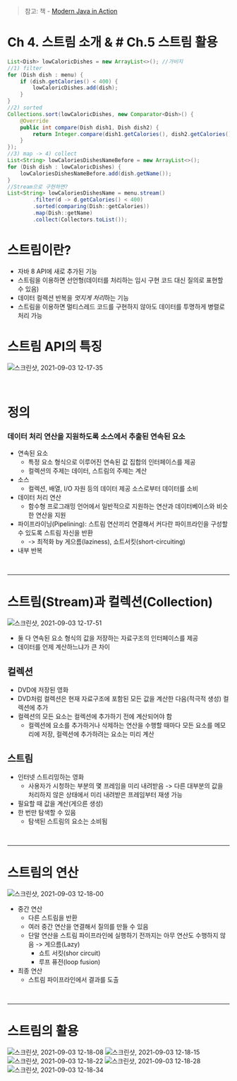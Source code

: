 > 참고:
책 - [Modern Java in Action](http://www.yes24.com/Product/Goods/77125987?OzSrank=1)

# Ch 4. 스트림 소개 & # Ch.5 스트림 활용

```java
List<Dish> lowCaloricDishes = new ArrayList<>(); //가비지
//1) filter
for (Dish dish : menu) {
    if (dish.getCalories() < 400) {
        lowCaloricDishes.add(dish);
    }
}
//2) sorted
Collections.sort(lowCaloricDishes, new Comparator<Dish>() {
    @Override
    public int compare(Dish dish1, Dish dish2) {
        return Integer.compare(dish1.getCalories(), dish2.getCalories());
    }
});
//3) map -> 4) collect
List<String> lowCaloriesDishesNameBefore = new ArrayList<>();
for (Dish dish : lowCaloricDishes) {
    lowCaloriesDishesNameBefore.add(dish.getName());
}
//Stream으로 구현하면?
List<String> lowCaloriesDishesName = menu.stream()
        .filter(d -> d.getCalories() < 400)
        .sorted(comparing(Dish::getCalories))
        .map(Dish::getName)
        .collect(Collectors.toList());
```

# 스트림이란?

* 자바 8 API에 새로 추가된 기능
* 스트림을 이용하면 선언형(데이터를 처리하는 임시 구현 코드 대신 질의로 표현할 수 있음)
* 데이터 컬렉션 반복을 *멋지게 처리*하는 기능
* 스트림을 이용하면 멀티스레드 코드를 구현하지 않아도 데이터를 투명하게 병렬로 처리 가능

# 스트림 API의 특징
![스크린샷, 2021-09-03 12-17-35](https://user-images.githubusercontent.com/58318786/131945582-8f669b0a-62e0-4b14-84e2-3f97613bc1ca.png)

<br>

# 정의
### **데이터 처리 연산**을 지원하도록 **소스**에서 추출된 **연속된 요소**
* 연속된 요소
  * 특정 요소 형식으로 이루어진 연속된 값 집합의 인터페이스를 제공
  * 컬렉션의 주제는 데이터, 스트림의 주제는 계산
* 소스
  * 컬렉션, 배열, I/O 자원 등의 데이터 제공 소스로부터 데이터를 소비
* 데이터 처리 연산
  * 함수형 프로그래밍 언어에서 일반적으로 지원하는 연산과 데이터베이스와 비슷한 연산을 지원
* 파이프라이닝(Pipelining): 스트림 연산끼리 연결해서 커다란 파이프라인을 구성할 수 있도록 스트림 자신을 반환
  * -> 최적화 by 게으름(laziness), 쇼트서킷(short-circuiting)
* 내부 반복

<br>

---

# 스트림(Stream)과 컬렉션(Collection)

![스크린샷, 2021-09-03 12-17-51](https://user-images.githubusercontent.com/58318786/131945589-9dd408de-dfa2-41ed-94ec-fb9978e4b051.png)

* 둘 다 연속된 요소 형식의 값을 저장하는 자료구조의 인터페이스를 제공
* 데이터를 언제 계산하느냐가 큰 차이
## 컬렉션
* DVD에 저장된 영화
* DVD처럼 컬렉션은 현재 자료구조에 포함된 모든 값을 계산한 다음(적극적 생성) 컬렉션에 추가
* 컬렉션의 모든 요소는 컬렉션에 추가하기 전에 계산되어야 함
  * 컬렉션에 요소를 추가하거나 삭제하는 연산을 수행할 때마다 모든 요소를 메모리에 저장, 컬렉션에 추가하려는 요소는 미리 계산
## 스트림
* 인터넷 스트리밍하는 영화
  * 사용자가 시청하는 부분의 몇 프레임을 미리 내려받음 -> 다른 대부분의 값을 처리하지 않은 상태에서 미리 내려받은 프레임부터 재생 가능
* 필요할 때 값을 계산(게으른 생성)
* 한 번만 탐색할 수 있음
  * 탐색된 스트림의 요소는 소비됨

<br>

---

# 스트림의 연산

![스크린샷, 2021-09-03 12-18-00](https://user-images.githubusercontent.com/58318786/131945591-37d4c716-7685-46e8-a51e-7a4fa90aca42.png)

* 중간 연산
  * 다른 스트림을 반환
  * 여러 중간 연산을 연결해서 질의를 만들 수 있음
  * 단말 연산을 스트림 파이프라인에 실행하기 전까지는 아무 연산도 수행하지 않음 -> 게으름(Lazy)
    * 쇼트 서킷(shor circuit)
    * 루프 퓨전(loop fusion)
* 최종 연산
  * 스트림 파이프라인에서 결과를 도출

<br>

---

# 스트림의 활용

![스크린샷, 2021-09-03 12-18-08](https://user-images.githubusercontent.com/58318786/131945593-56c68630-d9f1-48fa-a16b-b462fbfb2dd6.png)
![스크린샷, 2021-09-03 12-18-15](https://user-images.githubusercontent.com/58318786/131945595-5a09a208-9b10-4f29-a02d-1bb196f0c6fe.png)
![스크린샷, 2021-09-03 12-18-22](https://user-images.githubusercontent.com/58318786/131945598-80d464ee-3752-4113-895c-61d22e28996a.png)
![스크린샷, 2021-09-03 12-18-28](https://user-images.githubusercontent.com/58318786/131945601-faf6b88f-f20b-4d3a-8a00-4f63b8750a2a.png)
![스크린샷, 2021-09-03 12-18-34](https://user-images.githubusercontent.com/58318786/131945603-77fb1d9a-72b9-449d-b5be-6f024d088a13.png)


